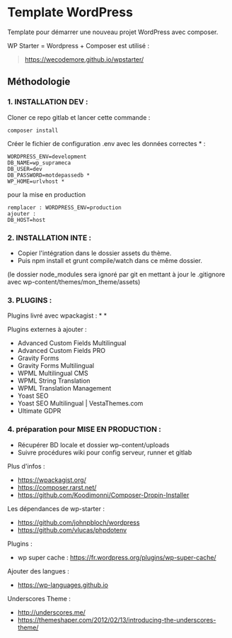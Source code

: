 # Template WordPress

Template pour démarrer une nouveau projet WordPress avec composer.

WP Starter = Wordpress + Composer est utilisé :
> https://wecodemore.github.io/wpstarter/

## Méthodologie

### 1. INSTALLATION DEV :

Cloner ce repo gitlab et lancer cette commande :

`composer install`

Créer le fichier de configuration .env avec les données correctes * :

```
WORDPRESS_ENV=development
DB_NAME=wp_suprameca
DB_USER=dev
DB_PASSWORD=motdepassedb *
WP_HOME=urlvhost *
```

pour la mise en production 

```
remplacer : WORDPRESS_ENV=production
ajouter :
DB_HOST=host
```

### 2. INSTALLATION INTE :

* Copier l'intégration dans le dossier assets du thème.
* Puis npm install et grunt compile/watch dans ce même dossier.

(le dossier node_modules sera ignoré par git en mettant à jour le .gitignore avec wp-content/themes/mon_theme/assets)

### 3. PLUGINS :

Plugins livré avec wpackagist :
*
*

Plugins externes à ajouter :
* Advanced Custom Fields Multilingual
* Advanced Custom Fields PRO
* Gravity Forms
* Gravity Forms Multilingual
* WPML Multilingual CMS
* WPML String Translation
* WPML Translation Management
* Yoast SEO
* Yoast SEO Multilingual | VestaThemes.com
* Ultimate GDPR

### 4. préparation pour MISE EN PRODUCTION :

* Récupérer BD locale et dossier wp-content/uploads
* Suivre procédures wiki pour config serveur, runner et gitlab


Plus d'infos :
* https://wpackagist.org/  
* https://composer.rarst.net/
* https://github.com/Koodimonni/Composer-Dropin-Installer

Les dépendances de wp-starter :
* https://github.com/johnpbloch/wordpress
* https://github.com/vlucas/phpdotenv

Plugins :
* wp super cache : https://fr.wordpress.org/plugins/wp-super-cache/

Ajouter des langues :
* https://wp-languages.github.io

Underscores Theme : 
* http://underscores.me/
* https://themeshaper.com/2012/02/13/introducing-the-underscores-theme/